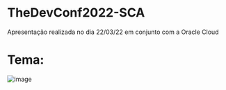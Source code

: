 # TheDevConf2022-SCA
Apresentação realizada no dia 22/03/22 em conjunto com a Oracle Cloud

# Tema: 
![image](https://user-images.githubusercontent.com/46326549/159286164-3d42700d-d5d3-44e4-9b76-05487ed7a464.png)

